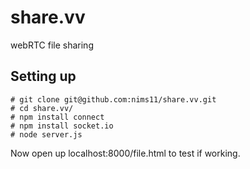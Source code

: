 share.vv
========

webRTC file sharing

## Setting up

```
# git clone git@github.com:nims11/share.vv.git
# cd share.vv/
# npm install connect
# npm install socket.io
# node server.js

```
Now open up localhost:8000/file.html to test if working.
